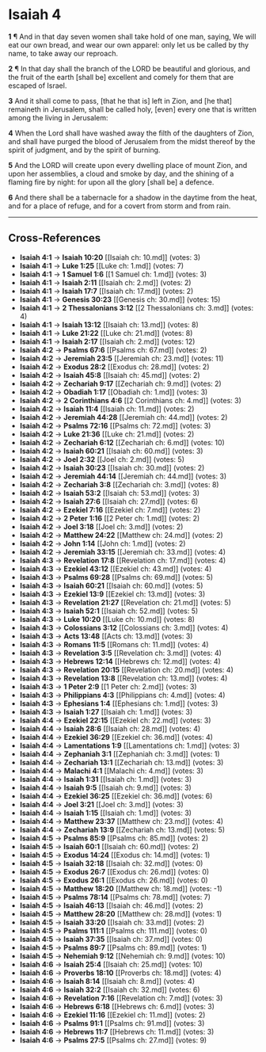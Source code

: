 # Isaiah 4

**1** ¶ And in that day seven women shall take hold of one man, saying, We will eat our own bread, and wear our own apparel: only let us be called by thy name, to take away our reproach.

**2** ¶ In that day shall the branch of the LORD be beautiful and glorious, and the fruit of the earth [shall be] excellent and comely for them that are escaped of Israel.

**3** And it shall come to pass, [that he that is] left in Zion, and [he that] remaineth in Jerusalem, shall be called holy, [even] every one that is written among the living in Jerusalem:

**4** When the Lord shall have washed away the filth of the daughters of Zion, and shall have purged the blood of Jerusalem from the midst thereof by the spirit of judgment, and by the spirit of burning.

**5** And the LORD will create upon every dwelling place of mount Zion, and upon her assemblies, a cloud and smoke by day, and the shining of a flaming fire by night: for upon all the glory [shall be] a defence.

**6** And there shall be a tabernacle for a shadow in the daytime from the heat, and for a place of refuge, and for a covert from storm and from rain.

---

## Cross-References

- **Isaiah 4:1** → **Isaiah 10:20** [[Isaiah ch: 10.md]] (votes: 3)
- **Isaiah 4:1** → **Luke 1:25** [[Luke ch: 1.md]] (votes: 7)
- **Isaiah 4:1** → **1 Samuel 1:6** [[1 Samuel ch: 1.md]] (votes: 3)
- **Isaiah 4:1** → **Isaiah 2:11** [[Isaiah ch: 2.md]] (votes: 2)
- **Isaiah 4:1** → **Isaiah 17:7** [[Isaiah ch: 17.md]] (votes: 2)
- **Isaiah 4:1** → **Genesis 30:23** [[Genesis ch: 30.md]] (votes: 15)
- **Isaiah 4:1** → **2 Thessalonians 3:12** [[2 Thessalonians ch: 3.md]] (votes: 4)
- **Isaiah 4:1** → **Isaiah 13:12** [[Isaiah ch: 13.md]] (votes: 8)
- **Isaiah 4:1** → **Luke 21:22** [[Luke ch: 21.md]] (votes: 8)
- **Isaiah 4:1** → **Isaiah 2:17** [[Isaiah ch: 2.md]] (votes: 12)
- **Isaiah 4:2** → **Psalms 67:6** [[Psalms ch: 67.md]] (votes: 2)
- **Isaiah 4:2** → **Jeremiah 23:5** [[Jeremiah ch: 23.md]] (votes: 11)
- **Isaiah 4:2** → **Exodus 28:2** [[Exodus ch: 28.md]] (votes: 2)
- **Isaiah 4:2** → **Isaiah 45:8** [[Isaiah ch: 45.md]] (votes: 2)
- **Isaiah 4:2** → **Zechariah 9:17** [[Zechariah ch: 9.md]] (votes: 2)
- **Isaiah 4:2** → **Obadiah 1:17** [[Obadiah ch: 1.md]] (votes: 3)
- **Isaiah 4:2** → **2 Corinthians 4:6** [[2 Corinthians ch: 4.md]] (votes: 3)
- **Isaiah 4:2** → **Isaiah 11:4** [[Isaiah ch: 11.md]] (votes: 2)
- **Isaiah 4:2** → **Jeremiah 44:28** [[Jeremiah ch: 44.md]] (votes: 2)
- **Isaiah 4:2** → **Psalms 72:16** [[Psalms ch: 72.md]] (votes: 3)
- **Isaiah 4:2** → **Luke 21:36** [[Luke ch: 21.md]] (votes: 2)
- **Isaiah 4:2** → **Zechariah 6:12** [[Zechariah ch: 6.md]] (votes: 10)
- **Isaiah 4:2** → **Isaiah 60:21** [[Isaiah ch: 60.md]] (votes: 3)
- **Isaiah 4:2** → **Joel 2:32** [[Joel ch: 2.md]] (votes: 5)
- **Isaiah 4:2** → **Isaiah 30:23** [[Isaiah ch: 30.md]] (votes: 2)
- **Isaiah 4:2** → **Jeremiah 44:14** [[Jeremiah ch: 44.md]] (votes: 3)
- **Isaiah 4:2** → **Zechariah 3:8** [[Zechariah ch: 3.md]] (votes: 8)
- **Isaiah 4:2** → **Isaiah 53:2** [[Isaiah ch: 53.md]] (votes: 3)
- **Isaiah 4:2** → **Isaiah 27:6** [[Isaiah ch: 27.md]] (votes: 6)
- **Isaiah 4:2** → **Ezekiel 7:16** [[Ezekiel ch: 7.md]] (votes: 2)
- **Isaiah 4:2** → **2 Peter 1:16** [[2 Peter ch: 1.md]] (votes: 2)
- **Isaiah 4:2** → **Joel 3:18** [[Joel ch: 3.md]] (votes: 2)
- **Isaiah 4:2** → **Matthew 24:22** [[Matthew ch: 24.md]] (votes: 2)
- **Isaiah 4:2** → **John 1:14** [[John ch: 1.md]] (votes: 2)
- **Isaiah 4:2** → **Jeremiah 33:15** [[Jeremiah ch: 33.md]] (votes: 4)
- **Isaiah 4:3** → **Revelation 17:8** [[Revelation ch: 17.md]] (votes: 4)
- **Isaiah 4:3** → **Ezekiel 43:12** [[Ezekiel ch: 43.md]] (votes: 4)
- **Isaiah 4:3** → **Psalms 69:28** [[Psalms ch: 69.md]] (votes: 5)
- **Isaiah 4:3** → **Isaiah 60:21** [[Isaiah ch: 60.md]] (votes: 5)
- **Isaiah 4:3** → **Ezekiel 13:9** [[Ezekiel ch: 13.md]] (votes: 3)
- **Isaiah 4:3** → **Revelation 21:27** [[Revelation ch: 21.md]] (votes: 5)
- **Isaiah 4:3** → **Isaiah 52:1** [[Isaiah ch: 52.md]] (votes: 5)
- **Isaiah 4:3** → **Luke 10:20** [[Luke ch: 10.md]] (votes: 8)
- **Isaiah 4:3** → **Colossians 3:12** [[Colossians ch: 3.md]] (votes: 4)
- **Isaiah 4:3** → **Acts 13:48** [[Acts ch: 13.md]] (votes: 3)
- **Isaiah 4:3** → **Romans 11:5** [[Romans ch: 11.md]] (votes: 4)
- **Isaiah 4:3** → **Revelation 3:5** [[Revelation ch: 3.md]] (votes: 4)
- **Isaiah 4:3** → **Hebrews 12:14** [[Hebrews ch: 12.md]] (votes: 4)
- **Isaiah 4:3** → **Revelation 20:15** [[Revelation ch: 20.md]] (votes: 4)
- **Isaiah 4:3** → **Revelation 13:8** [[Revelation ch: 13.md]] (votes: 4)
- **Isaiah 4:3** → **1 Peter 2:9** [[1 Peter ch: 2.md]] (votes: 3)
- **Isaiah 4:3** → **Philippians 4:3** [[Philippians ch: 4.md]] (votes: 4)
- **Isaiah 4:3** → **Ephesians 1:4** [[Ephesians ch: 1.md]] (votes: 3)
- **Isaiah 4:3** → **Isaiah 1:27** [[Isaiah ch: 1.md]] (votes: 3)
- **Isaiah 4:4** → **Ezekiel 22:15** [[Ezekiel ch: 22.md]] (votes: 3)
- **Isaiah 4:4** → **Isaiah 28:6** [[Isaiah ch: 28.md]] (votes: 4)
- **Isaiah 4:4** → **Ezekiel 36:29** [[Ezekiel ch: 36.md]] (votes: 4)
- **Isaiah 4:4** → **Lamentations 1:9** [[Lamentations ch: 1.md]] (votes: 3)
- **Isaiah 4:4** → **Zephaniah 3:1** [[Zephaniah ch: 3.md]] (votes: 1)
- **Isaiah 4:4** → **Zechariah 13:1** [[Zechariah ch: 13.md]] (votes: 3)
- **Isaiah 4:4** → **Malachi 4:1** [[Malachi ch: 4.md]] (votes: 3)
- **Isaiah 4:4** → **Isaiah 1:31** [[Isaiah ch: 1.md]] (votes: 3)
- **Isaiah 4:4** → **Isaiah 9:5** [[Isaiah ch: 9.md]] (votes: 3)
- **Isaiah 4:4** → **Ezekiel 36:25** [[Ezekiel ch: 36.md]] (votes: 6)
- **Isaiah 4:4** → **Joel 3:21** [[Joel ch: 3.md]] (votes: 3)
- **Isaiah 4:4** → **Isaiah 1:15** [[Isaiah ch: 1.md]] (votes: 3)
- **Isaiah 4:4** → **Matthew 23:37** [[Matthew ch: 23.md]] (votes: 4)
- **Isaiah 4:4** → **Zechariah 13:9** [[Zechariah ch: 13.md]] (votes: 5)
- **Isaiah 4:5** → **Psalms 85:9** [[Psalms ch: 85.md]] (votes: 2)
- **Isaiah 4:5** → **Isaiah 60:1** [[Isaiah ch: 60.md]] (votes: 2)
- **Isaiah 4:5** → **Exodus 14:24** [[Exodus ch: 14.md]] (votes: 1)
- **Isaiah 4:5** → **Isaiah 32:18** [[Isaiah ch: 32.md]] (votes: 0)
- **Isaiah 4:5** → **Exodus 26:7** [[Exodus ch: 26.md]] (votes: 0)
- **Isaiah 4:5** → **Exodus 26:1** [[Exodus ch: 26.md]] (votes: 0)
- **Isaiah 4:5** → **Matthew 18:20** [[Matthew ch: 18.md]] (votes: -1)
- **Isaiah 4:5** → **Psalms 78:14** [[Psalms ch: 78.md]] (votes: 7)
- **Isaiah 4:5** → **Isaiah 46:13** [[Isaiah ch: 46.md]] (votes: 2)
- **Isaiah 4:5** → **Matthew 28:20** [[Matthew ch: 28.md]] (votes: 1)
- **Isaiah 4:5** → **Isaiah 33:20** [[Isaiah ch: 33.md]] (votes: 2)
- **Isaiah 4:5** → **Psalms 111:1** [[Psalms ch: 111.md]] (votes: 0)
- **Isaiah 4:5** → **Isaiah 37:35** [[Isaiah ch: 37.md]] (votes: 0)
- **Isaiah 4:5** → **Psalms 89:7** [[Psalms ch: 89.md]] (votes: 1)
- **Isaiah 4:5** → **Nehemiah 9:12** [[Nehemiah ch: 9.md]] (votes: 10)
- **Isaiah 4:6** → **Isaiah 25:4** [[Isaiah ch: 25.md]] (votes: 10)
- **Isaiah 4:6** → **Proverbs 18:10** [[Proverbs ch: 18.md]] (votes: 4)
- **Isaiah 4:6** → **Isaiah 8:14** [[Isaiah ch: 8.md]] (votes: 4)
- **Isaiah 4:6** → **Isaiah 32:2** [[Isaiah ch: 32.md]] (votes: 6)
- **Isaiah 4:6** → **Revelation 7:16** [[Revelation ch: 7.md]] (votes: 3)
- **Isaiah 4:6** → **Hebrews 6:18** [[Hebrews ch: 6.md]] (votes: 3)
- **Isaiah 4:6** → **Ezekiel 11:16** [[Ezekiel ch: 11.md]] (votes: 2)
- **Isaiah 4:6** → **Psalms 91:1** [[Psalms ch: 91.md]] (votes: 3)
- **Isaiah 4:6** → **Hebrews 11:7** [[Hebrews ch: 11.md]] (votes: 3)
- **Isaiah 4:6** → **Psalms 27:5** [[Psalms ch: 27.md]] (votes: 9)
